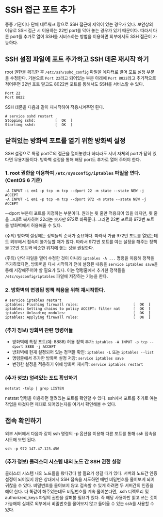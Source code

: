 # SSH 접근 포트 추가

종종 기관이나 단체 네트워크 망으로 SSH 접근에 제약이 있는 경우가 있다. 보안상의 이유로 SSH 접근 시 이용하는 22번 port를 막아 놓는 경우가 있기 때문이다. 따라서 다른 port를 추가로 열어 SSH를 서비스하는 방법을 이용하면 외부에서도 SSH 접근이 가능하다.

## SSH 설정 파일에 포트 추가하고 SSH 데몬 재시작 하기

root 권한을 획득한 후 `/etc/ssh/sshd_config` 파일을 에디터로 열어 포트 설정 부분을 수정한다. 기본으로 `Port 22`라고 되어있는 부분 아래에 `Port 8022`라고 추가적으로 적어주면 22번 포트 말고도 8022번 포트를 통해서도 SSH를 서비스할 수 있다.

```
Port 22
Port 8022
```

SSH 데몬을 다음과 같이 재시작하여 적용시켜주면 된다.

```
# service sshd restart
Stopping sshd:         [  OK  ]
Starting sshd:         [  OK  ]
```

## 닫혀있는 방화벽 포트를 열기 위한 방화벽 설정

SSH 설정으로 특정 port로의 접근을 열어놓았다 하더라도 서버 자체의 port가 닫혀 있다면 무용지물이다. 방화벽 설정을 통해 해당 port도 추가로 열어 주어야 한다.

### 1. root 권한을 이용하여 `/etc/sysconfig/iptables` 파일을 연다. (CentOS 6 기준)

```
-A INPUT -i em1 -p tcp -m tcp --dport 22 -m state --state NEW -j ACCEPT
-A INPUT -i em1 -p tcp -m tcp --dport 972 -m state --state NEW -j ACCEPT
```

--dport 부분이 포트를 지정하는 부분이다. 원래는 윗 줄만 적용되어 있을 테지만, 윗 줄을 그대로 복사하여 22라는 숫자만 972로 바꿔준다. 그러면 22번 포트와 972번 포트를 방화벽에서 허용해줄 수 있다.

(주의) 방화벽 설정에는 정책들의 순서가 중요하다. 따라서 가끔 972번 포트를 열었는데도 외부에서 접속이 불가능할 때가 많다. 따라서 972번 포트를 여는 설정을 해주는 정책을 22번 포트와 비슷한 위치에 놓는 것을 권장한다.

(주의) 만약 파일을 열어 수정한 것이 아니라 `iptables -A ...` 명령을 이용해 정책을 추가하였다면, 방화벽을 다시 시작하기 전에 설정된 내용을 `service iptables save`을 통해 저장해주어야 할 필요가 있다. 이는 명령줄에서 추가한 정책들을 `/etc/sysconfig/iptables` 파일에 저장하는 기능을 한다.

### 2. 방화벽의 변경된 정책 적용을 위해 재시작한다.

```
# service iptables restart
iptables: Flushing firewall rules:                         [  OK  ]
iptables: Setting chains to policy ACCEPT: filter nat      [  OK  ]
iptables: Unloading modules:                               [  OK  ]
iptables: Applying firewall rules:                         [  OK  ]
```

### (추가 정보) 방화벽 관련 명령어들

* 방화벽에 특정 포트(예: 8888) 허용 정책 추가: `iptables -A INPUT -p tcp --dport 8888 -j ACCEPT`
* 방화벽에 현재 설정되어 있는 정책들 확인: `iptables -L` 또는 `iptables --list`
* 명령줄에서 추가한 방화벽 설정 저장: `service iptables save`
* 변경한 설정을 적용하기 위해 방화벽 재시작: `service iptables restart`

### (추가 정보) 열려있는 포트 확인하기

```
netstat -tnlp | grep LISTEN
```

netstat 명령을 이용하면 열려있는 포트를 확인할 수 있다. ssh에서 포트를 추가로 여는 작업을 마쳤다면 제대로 되어있는지를 여기서 확인해볼 수 있다.

## 접속 확인하기

외부 서버에서 다음과 같이 ssh 명령의 -p 옵션을 이용해 다른 포트를 통해 ssh 접속을 시도해 보면 된다.

```
ssh -p 972 147.47.123.456
```

### (추가 정보) 클러스터 시스템 내의 노드 간 SSH 권한 설정

클러스터 시스템 내의 노드들을 왔다갔다 할 필요가 생길 때가 있다. 서버와 노드간 인증 설정이 되어있지 않은 상태에서 SSH 접속을 시도하면 매번 비밀번호를 물어보게 되어 귀찮을 수 있다. 비밀번호를 물어보지 않고 접속할 수 있게 하려면 두 서버간의 인증을 해야 한다. 다 똑같이 해주었는데도 비밀번호를 계속 물어본다면, .ssh 디렉토리 및 authorized_keys 파일의 권한을 살펴볼 필요가 있다. 즉 해당 사용자만 읽고 쓰는 것이 가능해야 실제로 외부에서 비밀번호를 물어보지 않고 들어올 수 있는 ssh를 사용할 수 있다.
